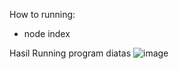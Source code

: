 How to running:
- node index

Hasil Running program diatas
![image](https://github.com/user-attachments/assets/ce5acc7b-63ab-4f1d-94ac-3cc3c7d67bb5)

